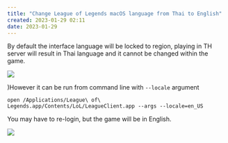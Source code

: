 ```yaml
---
title: "Change League of Legends macOS language from Thai to English"
created: 2023-01-29 02:11
date: 2023-01-29
---
```


By default the interface language will be locked to region, playing in TH server will result in Thai language and it cannot be changed within the game.

![](attachments/Pasted%20image%2020230129021252.png)

)However it can be run from command line with `--locale` argument

```shell
open /Applications/League\ of\ Legends.app/Contents/LoL/LeagueClient.app --args --locale=en_US
```

You may have to re-login, but the game will be in English.

![](attachments/Pasted%20image%2020230129021452.png)